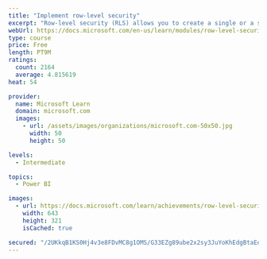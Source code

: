 ```yaml
---
title: "Implement row-level security"
excerpt: "Row-level security (RLS) allows you to create a single or a set of reports that targets data for a specific user. In this module, you will learn how to implement RLS by using either a static or dynamic method and how Microsoft Power BI simplifies testing RLS in Power BI Desktop and Power BI service."
webUrl: https://docs.microsoft.com/en-us/learn/modules/row-level-security-power-bi/
type: course
price: Free
length: PT9M
ratings:
  count: 2164
  average: 4.815619
heat: 54

provider:
  name: Microsoft Learn
  domain: microsoft.com
  images:
    - url: /assets/images/organizations/microsoft.com-50x50.jpg
      width: 50
      height: 50

levels:
  - Intermediate

topics:
  - Power BI

images:
  - url: https://docs.microsoft.com/learn/achievements/row-level-security-power-bi-social.png
    width: 643
    height: 321
    isCached: true

secured: "/2UKkqB1KS0Hj4v3e8FDvMC8g1OMS/G33EZg89ube2x2sy3JuYoKhEdgBtaEoua7Kuu9lNTkUV/7Ps7QRd6Qb3BcNC5P52JlwlZEhUn6Mr95pHlqnvQKQCYsgE827MpqoAUYX+FR6NnvPsvginp1fFRbnZ98EXvMIvY6dIJE/SDnoTpIAgpqDAl0ie9zBfjMGUwAAnTmQm2sXyZ8LDH4s80rOQIS8+Z6Gp7SUGIuFdCcFEhazZnU5MdyFUwLwvIlL/q6bipRiHtQ8CwKdFREie3JZIKNOGxJIgHcMKNS59KvoGO3lAnfREefTqtGhsfWiJRBH6gj5nqV16lhN/aV3av3ZBlb+WqAvUi1eDIEiyz7m190xautGF846VX976jRY7a9eU/XHi7HPwhe0g6PBHFdmojU3Fo1Y4wSkZ12fj4=;cVNGK6WBqXdsE1P1Rtv4/g=="
---
```


